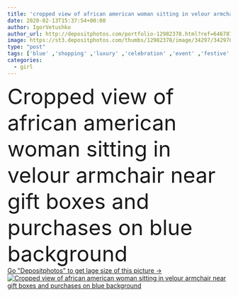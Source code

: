 ```yaml
---
title: 'cropped view of african american woman sitting in velour armchair near gift boxes and purchases on blue background'
date: 2020-02-13T15:37:54+00:00
author: IgorVetushko
author_url: http://depositphotos.com/portfolio-12982378.html?ref=64678756
image: https://st3.depositphotos.com/thumbs/12982378/image/34297/342970994/api_thumb_450.jpg?forcejpeg=true
type: "post"
tags: ['blue' ,'shopping' ,'luxury' ,'celebration' ,'event' ,'festive' ,'greeting' ,'holiday' ,'girl' ,'style' ,'sit' ,'fashion' ,'pink' ,'presents' ,'stylish' ,'woman' ,'gifts' ,'armchair' ,'fashionable' ,'shopaholic' ,'partial' ,'purchases' ,'Cropped' ,'velour' ,'one person' ,'Studio Shot' ,'young adult' ,'black woman' ,'african american' ,'shopping bags' ,'gift boxes' ]
categories: 
  - girl
---
```

<div aling="center">
            <font size="60"> Cropped view of african american woman sitting in velour armchair near gift boxes and purchases on blue background</font>   
</div>
<div>
    <a href='https://depositphotos.com/342970994/stock-photo-cropped-view-african-american-woman.html?ref=64678756' target=_blank > Go "Depositphotos" to get lage size of this picture ->
        <img href='https://depositphotos.com/342970994/stock-photo-cropped-view-african-american-woman.html?ref=64678756' src='https://st3.depositphotos.com/12982378/34297/i/950/depositphotos_342970994-stock-photo-cropped-view-african-american-woman.jpg?forcejpeg=true' alt='Cropped view of african american woman sitting in velour armchair near gift boxes and purchases on blue background' >
    </a>
</div>
